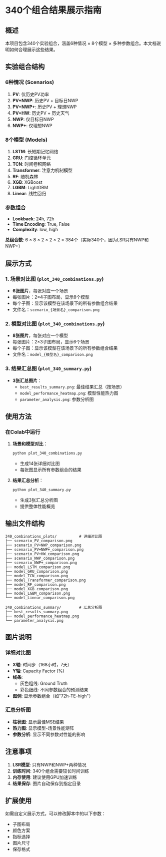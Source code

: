 # 340个组合结果展示指南

## 概述
本项目包含340个实验组合，涵盖6种情况 × 8个模型 × 多种参数组合。本文档说明如何合理展示这些结果。

## 实验组合结构

### 6种情况 (Scenarios)
1. **PV**: 仅历史PV功率
2. **PV+NWP**: 历史PV + 目标日NWP
3. **PV+NWP+**: 历史PV + 理想NWP
4. **PV+HW**: 历史PV + 历史天气
5. **NWP**: 仅目标日NWP
6. **NWP+**: 仅理想NWP

### 8个模型 (Models)
1. **LSTM**: 长短期记忆网络
2. **GRU**: 门控循环单元
3. **TCN**: 时间卷积网络
4. **Transformer**: 注意力机制模型
5. **RF**: 随机森林
6. **XGB**: XGBoost
7. **LGBM**: LightGBM
8. **Linear**: 线性回归

### 参数组合
- **Lookback**: 24h, 72h
- **Time Encoding**: True, False
- **Complexity**: low, high

**总组合数**: 6 × 8 × 2 × 2 × 2 = 384个（实际340个，因为LSR只有NWP和NWP+）

## 展示方式

### 1. 场景对比图 (`plot_340_combinations.py`)
- **6张图片**，每张对应一个场景
- 每张图片：2×4子图布局，显示8个模型
- 每个子图：显示该模型在该场景下的所有参数组合结果
- 文件名：`scenario_{场景名}_comparison.png`

### 2. 模型对比图 (`plot_340_combinations.py`)
- **8张图片**，每张对应一个模型
- 每张图片：2×3子图布局，显示6个场景
- 每个子图：显示该模型在该场景下的所有参数组合结果
- 文件名：`model_{模型名}_comparison.png`

### 3. 结果汇总图 (`plot_340_summary.py`)
- **3张汇总图片**：
  - `best_results_summary.png`: 最佳结果汇总（按场景）
  - `model_performance_heatmap.png`: 模型性能热力图
  - `parameter_analysis.png`: 参数分析图

## 使用方法

### 在Colab中运行

1. **场景和模型对比**：
   ```bash
   python plot_340_combinations.py
   ```
   - 生成14张详细对比图
   - 每张图显示所有参数组合的结果

2. **结果汇总分析**：
   ```bash
   python plot_340_summary.py
   ```
   - 生成3张汇总分析图
   - 提供整体性能概览

## 输出文件结构

```
340_combinations_plots/          # 详细对比图
├── scenario_PV_comparison.png
├── scenario_PV+NWP_comparison.png
├── scenario_PV+NWP+_comparison.png
├── scenario_PV+HW_comparison.png
├── scenario_NWP_comparison.png
├── scenario_NWP+_comparison.png
├── model_LSTM_comparison.png
├── model_GRU_comparison.png
├── model_TCN_comparison.png
├── model_Transformer_comparison.png
├── model_RF_comparison.png
├── model_XGB_comparison.png
├── model_LGBM_comparison.png
└── model_Linear_comparison.png

340_combinations_summary/        # 汇总分析图
├── best_results_summary.png
├── model_performance_heatmap.png
└── parameter_analysis.png
```

## 图片说明

### 详细对比图
- **X轴**: 时间步（168小时，7天）
- **Y轴**: Capacity Factor (%)
- **线条**:
  - 灰色粗线: Ground Truth
  - 彩色细线: 不同参数组合的预测结果
- **图例**: 显示参数组合（如"72h-TE-high"）

### 汇总分析图
- **柱状图**: 显示最佳MSE结果
- **热力图**: 显示模型-场景性能矩阵
- **参数分析**: 显示不同参数对性能的影响

## 注意事项

1. **LSR模型**: 只有NWP和NWP+两种情况
2. **训练时间**: 340个组合需要较长时间训练
3. **内存使用**: 建议使用GPU加速训练
4. **结果保存**: 图片自动保存到指定目录

## 扩展使用

如需自定义展示方式，可以修改脚本中的以下参数：
- 子图布局
- 颜色方案
- 指标选择
- 图片尺寸
- 保存格式
